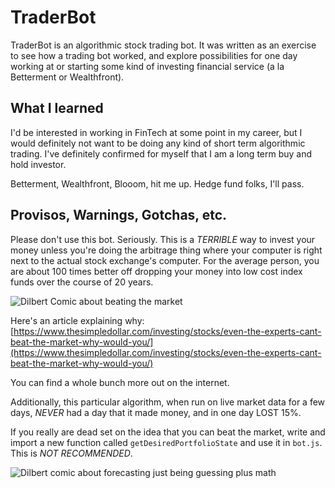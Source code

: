 # TraderBot

TraderBot is an algorithmic stock trading bot. It was written as an exercise to see how a trading bot worked, and explore possibilities for one day working at or starting some kind of investing financial service (a la Betterment or Wealthfront).

## What I learned

I'd be interested in working in FinTech at some point in my career, but I would definitely not want to be doing any kind of short term algorithmic trading. I've definitely confirmed for myself that I am a long term buy and hold investor. 

Betterment, Wealthfront, Blooom, hit me up. Hedge fund folks, I'll pass. 

## Provisos, Warnings, Gotchas, etc.

Please don't use this bot. Seriously. This is a _TERRIBLE_ way to invest your money unless you're doing the arbitrage thing where your computer is right next to the actual stock exchange's computer. For the average person, you are about 100 times better off dropping your money into low cost index funds over the course of 20 years. 

![Dilbert Comic about beating the market](https://ritholtz.com/wp-content/uploads/2015/02/dilbert.gif)

Here's an article explaining why: [https://www.thesimpledollar.com/investing/stocks/even-the-experts-cant-beat-the-market-why-would-you/](https://www.thesimpledollar.com/investing/stocks/even-the-experts-cant-beat-the-market-why-would-you/)

You can find a whole bunch more out on the internet.

Additionally, this particular algorithm, when run on live market data for a few days, _NEVER_ had a day that it made money, and in one day LOST 15%. 

If you really are dead set on the idea that you can beat the market, write and import a new function called `getDesiredPortfolioState` and use it in `bot.js`. This is _*NOT RECOMMENDED*_. 

![Dilbert comic about forecasting just being guessing plus math](https://i.pinimg.com/originals/8f/21/b0/8f21b0f186ba65c13f63a9b1805349cd.gif)
